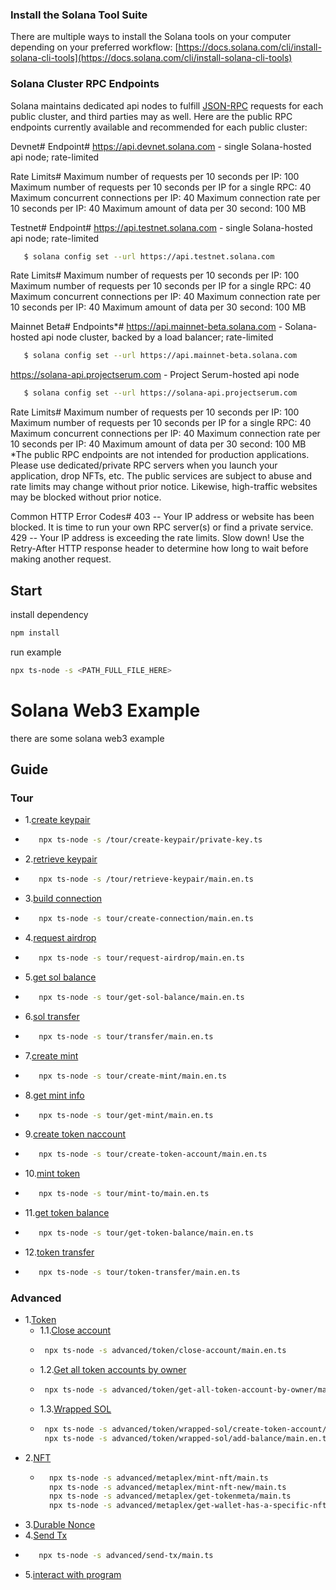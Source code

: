 ### Install the Solana Tool Suite
There are multiple ways to install the Solana tools on your computer depending on your preferred workflow:
[https://docs.solana.com/cli/install-solana-cli-tools](https://docs.solana.com/cli/install-solana-cli-tools)

### Solana Cluster RPC Endpoints
Solana maintains dedicated api nodes to fulfill [JSON-RPC](https://docs.solana.com/developing/clients/jsonrpc-api) requests for each public cluster, and third parties may as well. Here are the public RPC endpoints currently available and recommended for each public cluster:

Devnet#
Endpoint#
https://api.devnet.solana.com - single Solana-hosted api node; rate-limited

Rate Limits#
Maximum number of requests per 10 seconds per IP: 100
Maximum number of requests per 10 seconds per IP for a single RPC: 40
Maximum concurrent connections per IP: 40
Maximum connection rate per 10 seconds per IP: 40
Maximum amount of data per 30 second: 100 MB

Testnet#
Endpoint#
https://api.testnet.solana.com - single Solana-hosted api node; rate-limited
   ```bash
      $ solana config set --url https://api.testnet.solana.com
   ```
Rate Limits#
Maximum number of requests per 10 seconds per IP: 100
Maximum number of requests per 10 seconds per IP for a single RPC: 40
Maximum concurrent connections per IP: 40
Maximum connection rate per 10 seconds per IP: 40
Maximum amount of data per 30 second: 100 MB

Mainnet Beta#
Endpoints*#
https://api.mainnet-beta.solana.com - Solana-hosted api node cluster, backed by a load balancer; rate-limited
   ```bash
      $ solana config set --url https://api.mainnet-beta.solana.com
   ```
https://solana-api.projectserum.com - Project Serum-hosted api node
   ```bash
      $ solana config set --url https://solana-api.projectserum.com
   ```

Rate Limits#
Maximum number of requests per 10 seconds per IP: 100
Maximum number of requests per 10 seconds per IP for a single RPC: 40
Maximum concurrent connections per IP: 40
Maximum connection rate per 10 seconds per IP: 40
Maximum amount of data per 30 second: 100 MB
*The public RPC endpoints are not intended for production applications. Please use dedicated/private RPC servers when you launch your application, drop NFTs, etc. The public services are subject to abuse and rate limits may change without prior notice. Likewise, high-traffic websites may be blocked without prior notice.

Common HTTP Error Codes#
403 -- Your IP address or website has been blocked. It is time to run your own RPC server(s) or find a private service.
429 -- Your IP address is exceeding the rate limits. Slow down! Use the Retry-After HTTP response header to determine how long to wait before making another request.

## Start

install dependency

```bash
npm install
```

run example

```bash
npx ts-node -s <PATH_FULL_FILE_HERE>
```

# Solana Web3 Example

there are some solana web3 example

## Guide

### Tour

*  1.[create keypair](/tree/main/tour/create-keypair/main.en.ts)
 * ```bash
      npx ts-node -s /tour/create-keypair/private-key.ts
   ```
*  2.[retrieve keypair](/tree/main/tour/retrieve-keypair/main.en.ts)
 * ```bash
      npx ts-node -s /tour/retrieve-keypair/main.en.ts
   ```
*  3.[build connection](/tree/main/tour/create-connection/main.en.ts)
 * ```bash
      npx ts-node -s tour/create-connection/main.en.ts
   ```
*  4.[request airdrop](/tree/main/tour/request-airdrop/main.en.ts)
 * ```bash
      npx ts-node -s tour/request-airdrop/main.en.ts
   ```
*  5.[get sol balance](/tree/main/tour/get-sol-balance/main.en.ts)
 * ```bash
      npx ts-node -s tour/get-sol-balance/main.en.ts
   ```
*  6.[sol transfer](/tree/main/tour/transfer/main.en.ts)
 * ```bash
      npx ts-node -s tour/transfer/main.en.ts
   ```
*  7.[create mint](/tree/main/tour/create-mint/main.en.ts)
 * ```bash
      npx ts-node -s tour/create-mint/main.en.ts
   ```
*  8.[get mint info](/tree/main/tour/get-mint/main.en.ts)
 * ```bash
      npx ts-node -s tour/get-mint/main.en.ts
   ```
*  9.[create token naccount](/tree/main/tour/create-token-account/main.en.ts)
 * ```bash
      npx ts-node -s tour/create-token-account/main.en.ts
   ```
* 10.[mint token](/tree/main/tour/mint-to/main.en.ts)
 * ```bash
      npx ts-node -s tour/mint-to/main.en.ts
   ```
* 11.[get token balance](/tree/main/tour/get-token-balance/main.en.ts)
 * ```bash
      npx ts-node -s tour/get-token-balance/main.en.ts
   ```
* 12.[token transfer](/tree/main/tour/token-transfer/main.en.ts)
 * ```bash
      npx ts-node -s tour/token-transfer/main.en.ts
   ```

### Advanced

* 1.[Token](/tree/main/advanced/token/README.en.md)
  * 1.1.[Close account](/tree/main/advanced/token/close-account/main.en.ts)
   * ```bash
      npx ts-node -s advanced/token/close-account/main.en.ts
     ```
  * 1.2.[Get all token accounts by owner](/tree/main/advanced/token/get-all-token-account-by-owner/main.en.ts)
   * ```bash
      npx ts-node -s advanced/token/get-all-token-account-by-owner/main.en.ts
     ```
  * 1.3.[Wrapped SOL](/tree/main/advanced/token/wrapped-sol)
   * ```bash
      npx ts-node -s advanced/token/wrapped-sol/create-token-account/main.en.ts
      npx ts-node -s advanced/token/wrapped-sol/add-balance/main.en.ts
     ```
* 2.[NFT](/tree/main/advanced/metaplex)
  * ```bash
      npx ts-node -s advanced/metaplex/mint-nft/main.ts
      npx ts-node -s advanced/metaplex/mint-nft-new/main.ts
      npx ts-node -s advanced/metaplex/get-tokenmeta/main.ts
      npx ts-node -s advanced/metaplex/get-wallet-has-a-specific-nft/main.ts
    ```
* 3.[Durable Nonce](/tree/main/advanced/durable-nonce/README.en.md)
* 4.[Send Tx](/tree/main/advanced/send-tx/main.ts)
 * ```bash
      npx ts-node -s advanced/send-tx/main.ts
   ```
* 5.[interact with program](/tree/main/advanced/interact-with-program)


